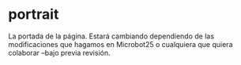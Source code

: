 portrait
========

La portada de la página. Estará cambiando dependiendo de las modificaciones que hagamos en Microbot25 o cualquiera que quiera colaborar –bajo previa revisión.
